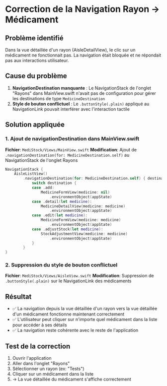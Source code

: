 # Correction de la Navigation Rayon → Médicament

## Problème identifié
Dans la vue détaillée d'un rayon (AisleDetailView), le clic sur un médicament ne fonctionnait pas. La navigation était bloquée et ne répondait pas aux interactions utilisateur.

## Cause du problème
1. **NavigationDestination manquante** : Le NavigationStack de l'onglet "Rayons" dans MainView.swift n'avait pas de configuration pour gérer les destinations de type `MedicineDestination`
2. **Style de bouton conflictuel** : Le `.buttonStyle(.plain)` appliqué au NavigationLink pouvait interférer avec l'interaction tactile

## Solution appliquée

### 1. Ajout de navigationDestination dans MainView.swift
**Fichier**: `MediStock/Views/MainView.swift`
**Modification**: Ajout de `.navigationDestination(for: MedicineDestination.self)` au NavigationStack de l'onglet Rayons

```swift
NavigationStack {
    AisleListView()
        .navigationDestination(for: MedicineDestination.self) { destination in
            switch destination {
            case .add:
                MedicineFormView(medicine: nil)
                    .environmentObject(appState)
            case .detail(let medicine):
                MedicineDetailView(medicine: medicine)
                    .environmentObject(appState)
            case .edit(let medicine):
                MedicineFormView(medicine: medicine)
                    .environmentObject(appState)
            case .adjustStock(let medicine):
                StockAdjustmentView(medicine: medicine)
                    .environmentObject(appState)
            }
        }
}
```

### 2. Suppression du style de bouton conflictuel
**Fichier**: `MediStock/Views/AisleView.swift`
**Modification**: Suppression de `.buttonStyle(.plain)` sur le NavigationLink des médicaments

## Résultat
- ✅ La navigation depuis la vue détaillée d'un rayon vers la vue détaillée d'un médicament fonctionne maintenant correctement
- ✅ L'utilisateur peut cliquer sur n'importe quel médicament dans la liste pour accéder à ses détails
- ✅ La navigation reste cohérente avec le reste de l'application

## Test de la correction
1. Ouvrir l'application
2. Aller dans l'onglet "Rayons"
3. Sélectionner un rayon (ex: "Tests")
4. Cliquer sur un médicament dans la liste
5. → La vue détaillée du médicament s'affiche correctement
